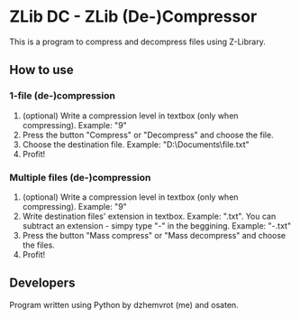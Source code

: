 # ZLib DC - ZLib (De-)Compressor
This is a program to compress and decompress files using Z-Library.

## How to use
### 1-file (de-)compression
1. (optional) Write a compression level in textbox (only when compressing). Example: "9"
2. Press the button "Compress" or "Decompress" and choose the file.
3. Choose the destination file. Example: "D:\Documents\file.txt"
4. Profit!

### Multiple files (de-)compression
1. (optional) Write a compression level in textbox (only when compressing). Example: "9"
2. Write destination files' extension in textbox. Example: ".txt". You can subtract an extension - simpy type "-" in the beggining. Example: "-.txt"
3. Press the button "Mass compress" or "Mass decompress" and choose the files.
4. Profit!

## Developers
Program written using Python by dzhemvrot (me) and osaten.
